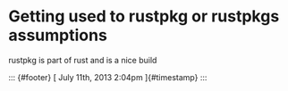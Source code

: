 Getting used to rustpkg or rustpkgs assumptions
===============================================

rustpkg is part of rust and is a nice build

::: {#footer}
[ July 11th, 2013 2:04pm ]{#timestamp}
:::
